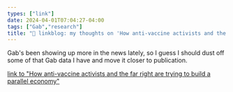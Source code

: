 ```yaml
---
types: ["link"]
date: 2024-04-01T07:04:27-04:00
tags: ["Gab","research"]
title: "🔗 linkblog: my thoughts on 'How anti-vaccine activists and the far right are trying to build a parallel economy'"
---
```

Gab's been showing up more in the news lately, so I guess I should dust off some of that Gab data I have and move it closer to publication.

[link to "How anti-vaccine activists and the far right are trying to build a parallel economy"](https://npr.org/2024/04/01/1240778608/anti-vaccine-activists-far-right-freedom-economy-gab-gabpay)
